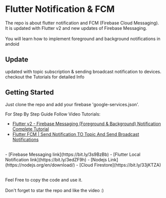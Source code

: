 # Flutter Notification & FCM

The repo is about flutter notification and FCM (Firebase Cloud Messaging).<br>
It is updated with Flutter v2 and new updates of Firebase Messaging.<br><br>
You will learn how to implement foreground and background notifications in andoid<br>

## Update
updated with topic subscription & sending broadcast notification to devices. checkout the Tutorials for detailed Info<br>

## Getting Started

Just clone the repo and add your firebase 'google-services.json'.<br>

For Step By Step Guide Follow Video Tutorials:
- [Flutter v2 - Firebase Messaging (Foreground & Background) Notification Complete Tutorial](https://youtu.be/4Cwp1iA8BaQ)
- [Flutter FCM | Send Notification TO Topic And Send Broadcast Notifications](https://youtu.be/rSYDs079p8o)

<br>
- [Firebase Messaging link](https://bit.ly/3s9BzBb)
- [Flutter Local Notification link](https://bit.ly/3edZF9h)
- [Nodejs Link](https://nodejs.org/en/download/)
- [Cloud Firestore](https://bit.ly/33jKTZA)
<br><br>

Feel Free to copy the code and use it.<br><br>
Don't forget to star the repo and like the video :)
